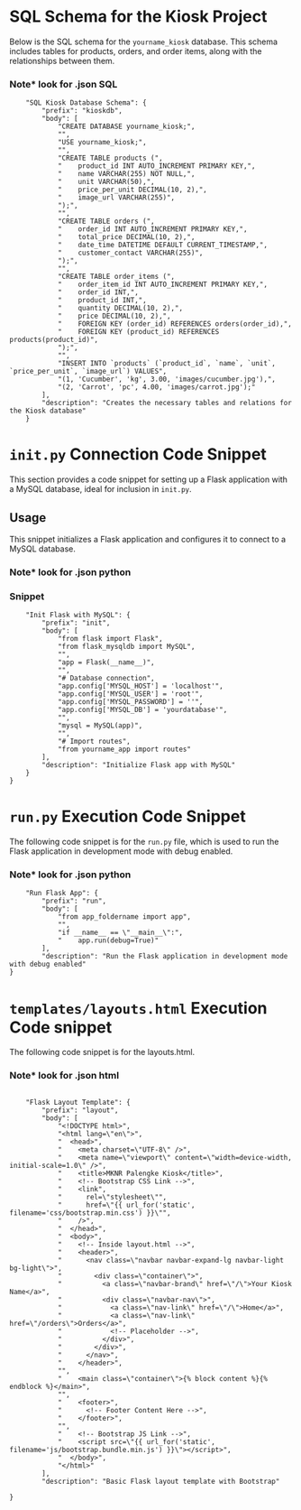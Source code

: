 # SQL Schema for the Kiosk Project

Below is the SQL schema for the `yourname_kiosk` database. This schema includes tables for products, orders, and order items, along with the relationships between them.

### Note* look for .json SQL 
```
    "SQL Kiosk Database Schema": {
        "prefix": "kioskdb",
        "body": [
            "CREATE DATABASE yourname_kiosk;",
            "",
            "USE yourname_kiosk;",
            "",
            "CREATE TABLE products (",
            "    product_id INT AUTO_INCREMENT PRIMARY KEY,",
            "    name VARCHAR(255) NOT NULL,",
            "    unit VARCHAR(50),",
            "    price_per_unit DECIMAL(10, 2),",
            "    image_url VARCHAR(255)",
            ");",
            "",
            "CREATE TABLE orders (",
            "    order_id INT AUTO_INCREMENT PRIMARY KEY,",
            "    total_price DECIMAL(10, 2),",
            "    date_time DATETIME DEFAULT CURRENT_TIMESTAMP,",
            "    customer_contact VARCHAR(255)",
            ");",
            "",
            "CREATE TABLE order_items (",
            "    order_item_id INT AUTO_INCREMENT PRIMARY KEY,",
            "    order_id INT,",
            "    product_id INT,",
            "    quantity DECIMAL(10, 2),",
            "    price DECIMAL(10, 2),",
            "    FOREIGN KEY (order_id) REFERENCES orders(order_id),",
            "    FOREIGN KEY (product_id) REFERENCES products(product_id)",
            ");",
            "",
            "INSERT INTO `products` (`product_id`, `name`, `unit`, `price_per_unit`, `image_url`) VALUES",
            "(1, 'Cucumber', 'kg', 3.00, 'images/cucumber.jpg'),",
            "(2, 'Carrot', 'pc', 4.00, 'images/carrot.jpg');"
        ],
        "description": "Creates the necessary tables and relations for the Kiosk database"
    }
```


# `init.py` Connection Code Snippet

This section provides a code snippet for setting up a Flask application with a MySQL database, ideal for inclusion in `init.py`.

## Usage

This snippet initializes a Flask application and configures it to connect to a MySQL database. 
### Note* look for .json python 

### Snippet

```{
    "Init Flask with MySQL": {
        "prefix": "init",
        "body": [
            "from flask import Flask",
            "from flask_mysqldb import MySQL",
            "",
            "app = Flask(__name__)",
            "",
            "# Database connection",
            "app.config['MYSQL_HOST'] = 'localhost'",
            "app.config['MYSQL_USER'] = 'root'",
            "app.config['MYSQL_PASSWORD'] = ''",
            "app.config['MYSQL_DB'] = 'yourdatabase'",
            "",
            "mysql = MySQL(app)",
            "",
            "# Import routes",
            "from yourname_app import routes"
        ],
        "description": "Initialize Flask app with MySQL"
    }
}
```
# `run.py` Execution Code Snippet

The following code snippet is for the `run.py` file, which is used to run the Flask application in development mode with debug enabled.

### Note* look for .json python 

```
    "Run Flask App": {
        "prefix": "run",
        "body": [
            "from app_foldername import app",
            "",
            "if __name__ == \"__main__\":",
            "    app.run(debug=True)"
        ],
        "description": "Run the Flask application in development mode with debug enabled"
}
```
# `templates/layouts.html` Execution Code snippet

The following code snippet is for the layouts.html. 
### Note* look for .json html 
```

    "Flask Layout Template": {
        "prefix": "layout",
        "body": [
            "<!DOCTYPE html>",
            "<html lang=\"en\">",
            "  <head>",
            "    <meta charset=\"UTF-8\" />",
            "    <meta name=\"viewport\" content=\"width=device-width, initial-scale=1.0\" />",
            "    <title>MKNR Palengke Kiosk</title>",
            "    <!-- Bootstrap CSS Link -->",
            "    <link",
            "      rel=\"stylesheet\"",
            "      href=\"{{ url_for('static', filename='css/bootstrap.min.css') }}\"",
            "    />",
            "  </head>",
            "  <body>",
            "    <!-- Inside layout.html -->",
            "    <header>",
            "      <nav class=\"navbar navbar-expand-lg navbar-light bg-light\">",
            "        <div class=\"container\">",
            "          <a class=\"navbar-brand\" href=\"/\">Your Kiosk Name</a>",
            "          <div class=\"navbar-nav\">",
            "            <a class=\"nav-link\" href=\"/\">Home</a>",
            "            <a class=\"nav-link\" href=\"/orders\">Orders</a>",
            "            <!-- Placeholder -->",
            "          </div>",
            "        </div>",
            "      </nav>",
            "    </header>",
            "",
            "    <main class=\"container\">{% block content %}{% endblock %}</main>",
            "",
            "    <footer>",
            "      <!-- Footer Content Here -->",
            "    </footer>",
            "",
            "    <!-- Bootstrap JS Link -->",
            "    <script src=\"{{ url_for('static', filename='js/bootstrap.bundle.min.js') }}\"></script>",
            "  </body>",
            "</html>"
        ],
        "description": "Basic Flask layout template with Bootstrap"

}
```
